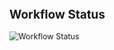 ## Workflow Status

![Workflow Status](https://img.shields.io/github/workflow/status/BiTGApps/BiTGApps-CLI/BiTGApps%20Build?label=BiTGApps%20Build&style=for-the-badge)

